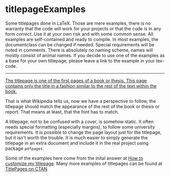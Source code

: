 # titlepageExamples

Some titlepages done in LaTeX. Those are mere examples, there is
no warranty that the code will work for your projects or that the
code is in any form *correct*. Use it at your own risk and with
some common sense. All examples are self-contained and ready to
compile. In most examples, the documentclass can be changed if
needed.  Special requirements will be noted in comments. There is
absolutely no naming scheme, names will mostly consist of animal
names. If you decide to use one of the examples as a base for
your own titlepage, please leave a link to the example in your
tex-code.

-------

[The titlepage is one of the first pages of a book or thesis. This
page contains only the title in a fashion similar to the rest of
the text within the
book.](http://en.wikipedia.org/wiki/Title_page)

That is what Wikipedia tells us, now we have a perspective to
follow, the titlepage should match the appearance of the rest of
the book or thesis or report. That means at least, that the font
has to match.

A titlepage, not to be confused with a cover, is somehow static.
It often needs special formatting (especially margins), to follow some university
requirements. It is possible to change the page layout just for
the titlepage, but it isn't worth the trouble. It is much easier
to simply generate the titlepage in an extra document and include
it in the real project using package `pdfpages`.


Some of the examples here come from the inital answer at [How to
customize my
titlepage](http://tex.stackexchange.com/questions/209993/how-to-customize-my-titlepage). Many more examples of titlepages can be found at [TitlePages on CTAN](https://www.ctan.org/tex-archive/info/latex-samples/TitlePages).
